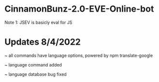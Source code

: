 # CinnamonBunz-2.0-EVE-Online-bot

Note 1:
JSEV is basicly eval for JS


# Updates 8/4/2022
~ all commands have language options, powered by npm translate-google

~ language command added

~ language database bug fixed
